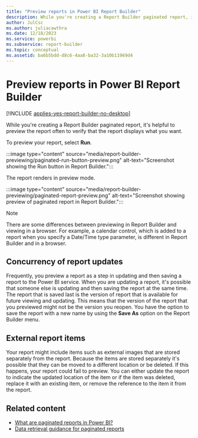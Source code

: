 ```yaml
---
title: "Preview reports in Power BI Report Builder"
description: While you're creating a Report Builder paginated report, it's helpful to preview the report often to verify that the report displays what you want.
author: JulCsc
ms.author: juliacawthra
ms.date: 12/18/2023
ms.service: powerbi
ms.subservice: report-builder
ms.topic: conceptual
ms.assetid: ba6b5bdd-d8c6-4aa8-ba32-3a10b11969d4
---
```

# Preview reports in Power BI Report Builder

[!INCLUDE [applies-yes-report-builder-no-desktop](../includes/applies-yes-report-builder-no-desktop.md)]

While you're creating a Report Builder paginated report, it's helpful to preview the report often to verify that the report displays what you want.

To preview your report, select **Run**.

:::image type="content" source="media/report-builder-previewing/paginated-run-button-preview.png" alt-text="Screenshot showing the Run button in Report Builder.":::

The report renders in preview mode.

:::image type="content" source="media/report-builder-previewing/paginated-report-preview.png" alt-text="Screenshot showing preview of paginated report in Report Builder.":::

> [!NOTE]  
> There are some differences between previewing in Report Builder and viewing in a browser. For example, a calendar control, which is added to a report when you specify a Date/Time type parameter, is different in Report Builder and in a browser.

## Concurrency of report updates
Frequently, you preview a report as a step in updating and then saving a report to the Power BI service. When you are updating a report, it's possible that someone else is updating and then saving the report at the same time. The report that is saved last is the version of report that is available for future viewing and updating. This means that the version of the report that you previewed might not be the version you reopen. You have the option to save the report with a new name by using the **Save As** option on the Report Builder menu.  
  
## External report items
 Your report might include items such as external images that are stored separately from the report. Because the items are stored separately it's possible that they can be moved to a different location or be deleted. If this happens, your report could fail to preview. You can either update the report to indicate the updated location of the item or if the item was deleted, replace it with an existing item, or remove the reference to the item it from the report.
  
## Related content

- [What are paginated reports in Power BI?](paginated-reports-report-builder-power-bi.md)
- [Data retrieval guidance for paginated reports](../guidance/report-paginated-data-retrieval.md)
